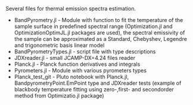 Several files for thermal emission spectra estimation.

- BandPyrometry.jl - Module with function to fit the temperature of the sample surface in predefined spectral range (Optimization.jl and OptimizationOptimJL.jl packages are used),
the spectral emissivity of the sample can be approximated as a Standard, Chebyshev, Legendre and trigonometric basis linear model
- BandPyrometryTypes.jl  - script file with type descriptions
- JDXreader.jl  - small JCAMP-DX=4.24 files reader
- Planck.jl  - Planck function derivatives and integrals
- Pyrometers.jl  - Module with various pyrometers types
- Planck_test_git - Pluto notebook with Planck.jl, BandpyrometryPoint.EmPoint type and JDXreader tests  (example of blackbody temperature fitting using zero-,first- and secondorder method from Optimizatio.jl package)
